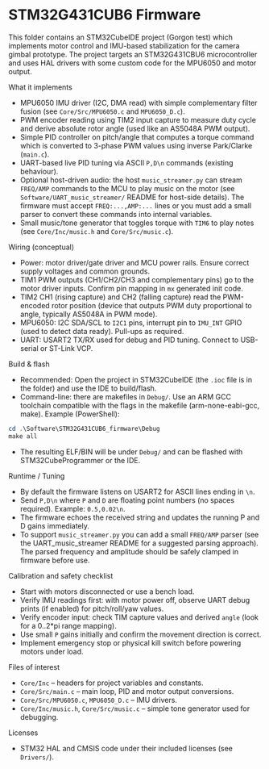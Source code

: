 STM32G431CUB6 Firmware
======================

This folder contains an STM32CubeIDE project (Gorgon test) which implements motor control and IMU-based stabilization for the camera gimbal prototype. The project targets an STM32G431CBU6 microcontroller and uses HAL drivers with some custom code for the MPU6050 and motor output.

What it implements
- MPU6050 IMU driver (I2C, DMA read) with simple complementary filter fusion (see `Core/Src/MPU6050.c` and `MPU6050_D.c`).
- PWM encoder reading using TIM2 input capture to measure duty cycle and derive absolute rotor angle (used like an AS5048A PWM output).
- Simple PID controller on pitch/angle that computes a torque command which is converted to 3-phase PWM values using inverse Park/Clarke (`main.c`).
- UART-based live PID tuning via ASCII `P,D\n` commands (existing behaviour).
- Optional host-driven audio: the host `music_streamer.py` can stream `FREQ/AMP` commands to the MCU to play music on the motor (see `Software/UART_music_streamer/` README for host-side details). The firmware must accept `FREQ:...,AMP:...` lines or you must add a small parser to convert these commands into internal variables.
- Small music/tone generator that toggles torque with `TIM6` to play notes (see `Core/Inc/music.h` and `Core/Src/music.c`).

Wiring (conceptual)
- Power: motor driver/gate driver and MCU power rails. Ensure correct supply voltages and common grounds.
- TIM1 PWM outputs (CH1/CH2/CH3 and complementary pins) go to the motor driver inputs. Confirm pin mapping in `mx` generated init code.
- TIM2 CH1 (rising capture) and CH2 (falling capture) read the PWM-encoded rotor position (device that outputs PWM duty proportional to angle, typically AS5048A in PWM mode).
- MPU6050: I2C SDA/SCL to `I2C1` pins, interrupt pin to `IMU_INT` GPIO (used to detect data ready). Pull-ups as required.
- UART: USART2 TX/RX used for debug and PID tuning. Connect to USB-serial or ST-Link VCP.

Build & flash
- Recommended: Open the project in STM32CubeIDE (the `.ioc` file is in the folder) and use the IDE to build/flash.
- Command-line: there are makefiles in `Debug/`. Use an ARM GCC toolchain compatible with the flags in the makefile (arm-none-eabi-gcc, make). Example (PowerShell):

```powershell
cd .\Software\STM32G431CUB6_firmware\Debug
make all
```

- The resulting ELF/BIN will be under `Debug/` and can be flashed with STM32CubeProgrammer or the IDE.

Runtime / Tuning
- By default the firmware listens on USART2 for ASCII lines ending in `\n`.
- Send `P,D\n` where `P` and `D` are floating point numbers (no spaces required). Example: `0.5,0.02\n`.
- The firmware echoes the received string and updates the running P and D gains immediately.
- To support `music_streamer.py` you can add a small `FREQ/AMP` parser (see the UART_music_streamer README for a suggested parsing approach). The parsed frequency and amplitude should be safely clamped in firmware before use.

Calibration and safety checklist
- Start with motors disconnected or use a bench load.
- Verify IMU readings first: with motor power off, observe UART debug prints (if enabled) for pitch/roll/yaw values.
- Verify encoder input: check TIM capture values and derived `angle` (look for a 0..2*pi range mapping).
- Use small `P` gains initially and confirm the movement direction is correct.
- Implement emergency stop or physical kill switch before powering motors under load.

Files of interest
- `Core/Inc` – headers for project variables and constants.
- `Core/Src/main.c` – main loop, PID and motor output conversions.
- `Core/Src/MPU6050.c`, `MPU6050_D.c` – IMU drivers.
- `Core/Inc/music.h`, `Core/Src/music.c` – simple tone generator used for debugging.

Licenses
- STM32 HAL and CMSIS code under their included licenses (see `Drivers/`).

